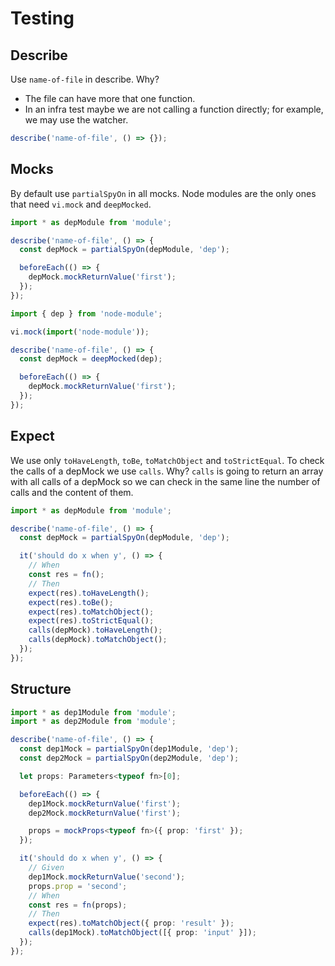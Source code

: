 # Testing

## Describe

Use `name-of-file` in describe. Why?

- The file can have more that one function.
- In an infra test maybe we are not calling a function directly; for example, we may use the watcher.

```ts
describe('name-of-file', () => {});
```

## Mocks

By default use `partialSpyOn` in all mocks. Node modules are the only ones that need `vi.mock` and `deepMocked`.

```ts
import * as depModule from 'module';

describe('name-of-file', () => {
  const depMock = partialSpyOn(depModule, 'dep');

  beforeEach(() => {
    depMock.mockReturnValue('first');
  });
});
```

```ts
import { dep } from 'node-module';

vi.mock(import('node-module'));

describe('name-of-file', () => {
  const depMock = deepMocked(dep);

  beforeEach(() => {
    depMock.mockReturnValue('first');
  });
});
```

## Expect

We use only `toHaveLength`, `toBe`, `toMatchObject` and `toStrictEqual`. To check the calls of a depMock we use `calls`. Why? `calls` is going to return an array with all calls of a depMock so we can check in the same line the number of calls and the content of them.

```ts
import * as depModule from 'module';

describe('name-of-file', () => {
  const depMock = partialSpyOn(depModule, 'dep');

  it('should do x when y', () => {
    // When
    const res = fn();
    // Then
    expect(res).toHaveLength();
    expect(res).toBe();
    expect(res).toMatchObject();
    expect(res).toStrictEqual();
    calls(depMock).toHaveLength();
    calls(depMock).toMatchObject();
  });
});
```

## Structure

```ts
import * as dep1Module from 'module';
import * as dep2Module from 'module';

describe('name-of-file', () => {
  const dep1Mock = partialSpyOn(dep1Module, 'dep');
  const dep2Mock = partialSpyOn(dep2Module, 'dep');

  let props: Parameters<typeof fn>[0];

  beforeEach(() => {
    dep1Mock.mockReturnValue('first');
    dep2Mock.mockReturnValue('first');

    props = mockProps<typeof fn>({ prop: 'first' });
  });

  it('should do x when y', () => {
    // Given
    dep1Mock.mockReturnValue('second');
    props.prop = 'second';
    // When
    const res = fn(props);
    // Then
    expect(res).toMatchObject({ prop: 'result' });
    calls(dep1Mock).toMatchObject([{ prop: 'input' }]);
  });
});
```
